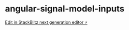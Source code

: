 # angular-signal-model-inputs

[Edit in StackBlitz next generation editor ⚡️](https://stackblitz.com/~/github.com/danmincu/angular-signal-model-inputs)
